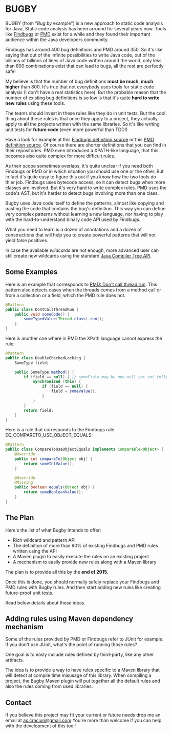 # BUGBY

BUGBY (from "*Bug by* example") is a new approach to static code analysis for Java.
Static code analysis has been arround for several years now.
Tools like [Findbugs](http://findbugs.sourceforge.net) or [PMD](http://pmd.sourceforge.net/) exist for a while and they found
their important audience within the Java developers community.

Findbugs has around 400 bug definitions and PMD around 350. So it's like saying that out of the infinite possibilities to write Java code,
out of the billions of billions of lines of Java code written around the world, only less than 800 combinations exist that can lead to bugs,
all the rest are perfectly safe!

My believe is that the number of bug definitions **must be much, much higher** than 800.
It's true that not everybody uses tools for static code analysis (I don't have a real statistics here).
But the probable reason that the number of existing bug definitions is so low is that it's quite **hard to write new rules** using these tools.

The teams should invest in these rules like they do in unit tests. But the cool thing about these rules is that once they apply to a project, they actually apply to **all** the projects written with the same libraries. So it's like writing unit tests for **future code** (even more powerful than TDD!)

Have a look for example at this [Findbugs definition source](http://code.google.com/p/findbugs/source/browse/findbugs/src/java/edu/umd/cs/findbugs/detect/FindPuzzlers.java) or this [PMD definition source](https://github.com/pmd/pmd/blob/master/pmd-java/src/main/java/net/sourceforge/pmd/lang/java/rule/basic/DoubleCheckedLockingRule.java).
Of course there are shorter definitions that you can find in their repositories. PMD even introduced a XPATH-like language, that this becomes also quite complex for more difficult rules.

As their scope sometimes overlaps, it's quite unclear if you need both Findbugs or PMD or in which situation you should use one or the other. But in fact it's quite easy to figure this out if you know how the two tools do thier job.
Findbugs uses bytecode access, so it can detect bugs when more classes are involved. But it's very hard to write complex rules.
PMD uses the code's AST, but it's harder to detect bugs involving more than one class.

Bugby uses Java code itself to define the patterns, almost like copying and pasting the code that contains the bug's definition.
This way you can define very complex patterns without learning a new language, nor having to play with the hard-to-understand binary code API used by Findbugs.

What you need to learn is a dozen of annotations and a dozen of constructions that will help you to create powerful patterns that will not yield false positives.

In case the available *wildcards* are not enough, more advanced user can still create new wildcards using the standard [Java Compiler Tree API](http://docs.oracle.com/javase/7/docs/jdk/api/javac/tree/index.html).

## Some Examples

Here is an example that corresponds to [PMD: Don't call thread run](). This pattern also detects cases when the threads comes from a method call or from a collection or a field, which the PMD rule does not.

```java
@Pattern
public class DontCallThreadRun {
	public void someCode() {
		someTypedValue(Thread.class).run();
	}
}
```

Here is another one where in PMD the XPath language cannot express the rule:

```java
@Pattern
public class DoubleCheckedLocking {
	SomeType field;

	public SomeType method() {
		if (field == null) { // someField may be non-null yet not fully created
			synchronized (this) {
				if (field == null) {
					field = someValue();
				}
			}
		}
		return field;
	}
}
```

Here is a rule that corresponds to the Findbugs rule EQ_COMPARETO_USE_OBJECT_EQUALS:

```java
@Pattern
public class CompareToUseObjectEquals implements Comparable<Object> {
	@Override
	public int compareTo(Object obj) {
		return someIntValue();
	}

	@Override
	@Missing
	public boolean equals(Object obj) {
		return someBooleanValue();
	}
}
```


## The Plan
Here's the list of what Bugby intends to offer:

* Rich wildcard and pattern API
* The definition of more than 90% of existing Findbugs and PMD rules written using the API
* A Maven plugin to easily execute the rules on an existing project
* A mechanism to easily provide new rules along with a Maven library

The plan is to provide all this by the **end of 2015**.

Once this is done, you should normally safely replace your Findbugs and PMD rules with Bugby rules.
And then start adding new rules like creating future-proof unit tests.

Read below details about these ideas.


## Adding rules using Maven dependency mechanism
Some of the rules provided by PMD or Findbugs refer to JUnit for example.
If you don't use JUnit, what's the point of running those rules?

One goal is to easly include rules defined by third-party, like any other artifacts.

The idea is to provide a way to have rules specific to a Maven library that will detect at compile time misusage of this library.
When compiling a project, the Bugby Maven plugin will put together all the default rules and also the rules coming from used libraries.


## Contact
If you believe this project may fit your current or future needs drop me an email at ax.craciun@gmail.com
You're more than welcome if you can help with the development of this tool!
















